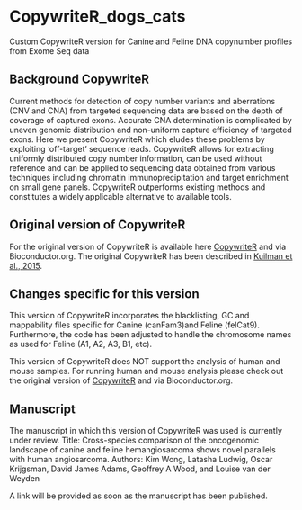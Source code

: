 # CopywriteR_dogs_cats
Custom CopywriteR version for Canine and Feline DNA copynumber profiles from Exome Seq data

## Background CopywriteR
Current methods for detection of copy number variants and aberrations (CNV and
CNA) from targeted sequencing data are based on the depth of coverage of
captured exons. Accurate CNA determination is complicated by uneven genomic
distribution and non-uniform capture efficiency of targeted exons. Here we
present CopywriteR which eludes these problems by exploiting ‘off-target’
sequence reads. CopywriteR allows for extracting uniformly distributed copy
number information, can be used without reference and can be applied to
sequencing data obtained from various techniques including chromatin
immunoprecipitation and target enrichment on small gene panels. CopywriteR
outperforms existing methods and constitutes a widely applicable alternative to
available tools.

## Original version of CopywriteR
For the original version of CopywriteR is available here 
[CopywriteR](https://github.com/PeeperLab/CopywriteR) and via Bioconductor.org. 
The original CopywriteR has been described in
[Kuilman et al., 2015](http://genomebiology.com/2015/16/1/49/abstract).


## Changes specific for this version
This version of CopywriteR incorporates the blacklisting, GC and mappability files
 specific for Canine (canFam3)and Feline (felCat9). Furthermore, the code has been
 adjusted to handle the chromosome names as used for Feline (A1, A2, A3, B1, etc). 
 
 This version of CopywriteR does NOT support the analysis of human and mouse samples. 
 For running human and mouse analysis please check out the original version of [CopywriteR](https://github.com/PeeperLab/CopywriteR) and via Bioconductor.org. 

## Manuscript
The manuscript in which this version of CopywriteR was used is currently under review.
Title: Cross-species comparison of the oncogenomic landscape of canine and feline hemangiosarcoma shows novel parallels with human angiosarcoma.
Authors: Kim Wong, Latasha Ludwig, Oscar Krijgsman, David James Adams, Geoffrey A Wood, and Louise van der Weyden

A link will be provided as soon as the manuscript has been published. 












